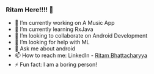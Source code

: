 ### Ritam Here!!!! 👋

- 🔭 I’m currently working on A Music App
- 🌱 I’m currently learning RxJava
- 👯 I’m looking to collaborate on Android Development
- 🤔 I’m looking for help with ML
- 💬 Ask me about android
- 📫 How to reach me: LinkedIn - [Ritam Bhattacharyya](https://www.linkedin.com/in/ritambhattacharyya/)
- ⚡ Fun fact: I am a boring person!
